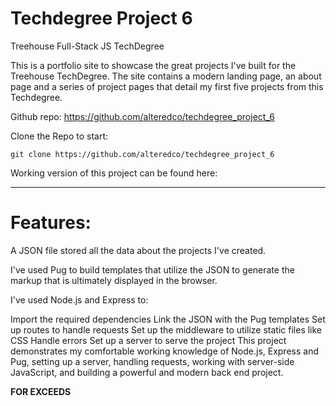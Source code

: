 # Techdegree Project 6
Treehouse Full-Stack JS TechDegree

This is a portfolio site to showcase the great projects I've built for the Treehouse TechDegree. The site contains a modern landing page, an about page and a series of project pages that detail my first five projects from this Techdegree.

Github repo: https://github.com/alteredco/techdegree_project_6

Clone the Repo to start: 
```
git clone https://github.com/alteredco/techdegree_project_6
```

Working version of this project can be found here: 
_____________
# Features:

A JSON file stored all the data about the projects I've created.

I've used Pug to build templates that utilize the JSON to generate the markup that is ultimately displayed in the browser.

I've used Node.js and Express to:

Import the required dependencies
Link the JSON with the Pug templates
Set up routes to handle requests
Set up the middleware to utilize static files like CSS
Handle errors
Set up a server to serve the project
This project demonstrates my comfortable working knowledge of Node.js, Express and Pug, setting up a server, handling requests, working with server-side JavaScript, and building a powerful and modern back end project. 

**FOR EXCEEDS**




